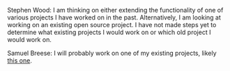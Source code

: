 Stephen Wood:
I am thinking on either extending the functionality of one of various projects I have worked on in the past. Alternatively, I am looking at working on an existing open source project. I have not made steps yet to determine what existing projects I would work on or which old project I would work on.

Samuel Breese:
I will probably work on one of my existing projects, likely [this one](https://github.com/chameco/reliquary).
